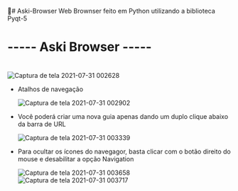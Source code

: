 🔘# Aski-Browser
Web Brownser feito em Python utilizando a biblioteca Pyqt-5

# ----- Aski Browser ----- <h1>

  ![Captura de tela 2021-07-31 002628](https://user-images.githubusercontent.com/62958588/127722914-c6b0d30f-ce47-42a4-804b-4247a6a4f61f.png)
  
  
* Atalhos de navegação
  
  ![Captura de tela 2021-07-31 002902](https://user-images.githubusercontent.com/62958588/127722981-fa0771cd-18be-41f8-b08c-b0d2373e3f4a.png)
 
* Você poderá criar uma nova guia apenas dando um duplo clique abaixo da barra de URL
  
  ![Captura de tela 2021-07-31 003339](https://user-images.githubusercontent.com/62958588/127723130-2b2e23a3-99cf-4e55-8260-44d7faf555ac.png)
  
* Para ocultar os ícones do navegagor, basta clicar com o botão direito do mouse e desabilitar a opção Navigation
  
  ![Captura de tela 2021-07-31 003658](https://user-images.githubusercontent.com/62958588/127723281-162ccc0a-5ce0-4efa-9c59-7274974f1fe5.png)
  ![Captura de tela 2021-07-31 003717](https://user-images.githubusercontent.com/62958588/127723288-696a90b5-488f-43c0-9209-1c45f990a78e.png)

